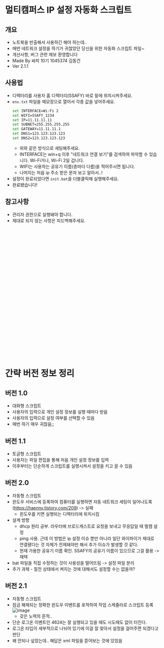 # 멀티캠퍼스 IP 설정 자동화 스크립트
  
## 개요
- 노트북을 반출해서 사용하긴 해야 하는데..  
- 매번 네트워크 설정을 하기가 귀찮았던 당신을 위한 자동화 스크립트 파일~  
- 개선사항, 버그 관련 제보 환영합니다  
- Made By 싸피 10기 1045374 김동건 
- Ver 2.1.1

## 사용법
- 디렉터리를 사용자 홈 디렉터리(SSAFY) 바로 밑에 위치시켜주세요.
- `env.txt` 파일을 메모장으로 열어서 각종 값을 넣어주세요.
   ```bash
   set INTERFACE=Wi-Fi 2
   set WIFI=SSAFY_1234
   set IP=11.11.11.11
   set SUBNET=255.255.255.255
   set GATEWAY=11.11.11.1
   set DNS1=123.123.123.123
   set DNS2=123.123.123.123
    ```
  - 위와 같은 방식으로 세팅해주세요.
  - INTERFACE는 win+q 이후 "네트워크 연결 보기"를 검색하여 파악할 수 있습니다. Wi-Fi거나, Wi-Fi 2일 겁니다.
  - WIFI는 사용하는 공유기 이름(층마다 다름)을 적어주시면 됩니다.
  - 나머지는 처음 ip 주소 받은 문자 보고 알아서..!
- 설정이 완료되었다면 `init.bat`을 더블클릭해 실행해주세요.
- 완료됐습니다!
## 참고사항
- 관리자 권한으로 실행돼야 합니다.
- 제대로 되지 않는 사항은 피드백해주세요.

<br>  <br>  <br>  <br>  <br>  <br>  <br>  <br>  <br>  <br>  <br>  <br>  <br>  <br>  <br>  <br>  
---
# 간략 버전 정보 정리
## 버전 1.0
- 대화형 스크립트
- 사용자의 입력으로 개인 설정 정보를 실행 때마다 받음
- 사용자의 입력으로 설정 여부를 선택할 수 있음
- 매번 하기 매우 귀찮음;;

## 버전 1.1
- 토글형 스크립트
- 사용자는 파일 편집을 통해 처음 개인 설정 정보를 입력
- 이후부터는 단순하게 스크립트를 실행시켜서 설정을 키고 끌 수 있음

## 버전 2.0
- 자동형 스크립트
- 윈도우 서비스에 등록하여 컴퓨터를 실행하면 자동 네트워크 세팅이 일어나도록(https://haenny.tistory.com/209) -> 실패
  - 윈도우를 키면 실행되는 디렉터리에 위치시킴 
- 설계 방향
  - dhcp 원리 공부. 라우터에 브로드캐스트로 요청을 보내고 무응답일 때 멀캠 설정
  - ping 사용. 근데 이 방법은 ip 설정 이슈 뿐만 아니라 일단 와이파이가 제대로 연결됐다는 것 자체가 전제돼야만 해서 추가 이슈가 발생할 것 같다.
  - 현재 가용한 공유기 이름 확인. SSAFY의 공유기 이름이 있으므로 그걸 활용 -> 채택
- bat 파일을 직접 수정하는 것이 사용성을 떨어뜨림 -> 설정 파일 분리
- 추가 과제 - 절전 상태에서 켜지는 것에 대해서도 설정할 수는 없을까?

## 버전 2.1
 - 자동형 스크립트
 - 잠금 해제되는 정확한 윈도우 이벤트를 포착하여 작업 스케줄러로 스크립트 등록
   ![image](https://github.com/Zerotay/gunfra/assets/67823010/a2420095-5670-4972-bac8-4de087553a57)
   - 갖은 노력의 흔적..
 - 단순 로그온 이벤트인 4624는 잘 실행되고 있을 때도 시도때도 없이 터진다.
 - 로그온 타입이 세부적으로 나뉘어 있기에 이걸 잘 찾아서 설정을 걸어주면 되겠다고 판단
 - 왜 안되나 싶었는데.. 해답은 xml 파일을 뜯어보는 것에 있었음



